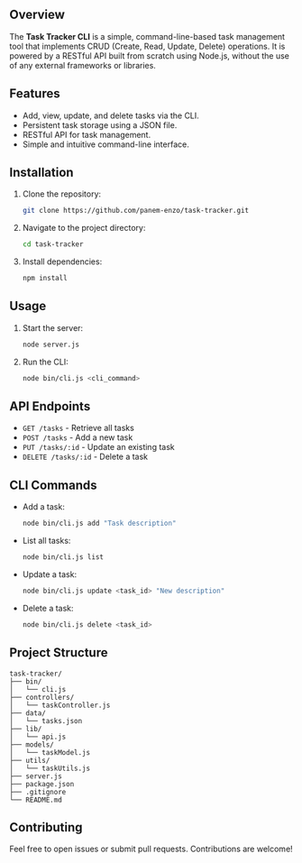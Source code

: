 ﻿## Overview

The **Task Tracker CLI** is a simple, command-line-based task management tool that implements CRUD (Create, Read, Update, Delete) operations. It is powered by a RESTful API built from scratch using Node.js, without the use of any external frameworks or libraries.

## Features

* Add, view, update, and delete tasks via the CLI.
* Persistent task storage using a JSON file.
* RESTful API for task management.
* Simple and intuitive command-line interface.

## Installation

1. Clone the repository:

   ```bash
   git clone https://github.com/panem-enzo/task-tracker.git
   ```
2. Navigate to the project directory:

   ```bash
   cd task-tracker
   ```
3. Install dependencies:

   ```bash
   npm install
   ```

## Usage

1. Start the server:

   ```bash
   node server.js
   ```
2. Run the CLI:

   ```bash
   node bin/cli.js <cli_command>
   ```

## API Endpoints

* `GET /tasks` - Retrieve all tasks
* `POST /tasks` - Add a new task
* `PUT /tasks/:id` - Update an existing task
* `DELETE /tasks/:id` - Delete a task

## CLI Commands

* Add a task:

  ```bash
  node bin/cli.js add "Task description"
  ```
* List all tasks:

  ```bash
  node bin/cli.js list
  ```
* Update a task:

  ```bash
  node bin/cli.js update <task_id> "New description"
  ```
* Delete a task:

  ```bash
  node bin/cli.js delete <task_id>
  ```

## Project Structure

```
task-tracker/
├── bin/
│   └── cli.js
├── controllers/
│   └── taskController.js
├── data/
│   └── tasks.json
├── lib/
│   └── api.js
├── models/
│   └── taskModel.js
├── utils/
│   └── taskUtils.js
├── server.js
├── package.json
├── .gitignore
└── README.md
```

## Contributing

Feel free to open issues or submit pull requests. Contributions are welcome!
